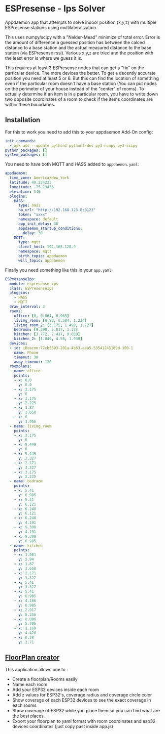 # ESPresense - Ips Solver

Appdaemon app that attempts to solve indoor position (x,y,z) with multiple ESPresense stations using multilateralization.

This uses numpy/scipy with a "Nelder-Mead" minimize of total error.  Error is the amount of difference a guessed position has between the calced distance to a base station and the actual measured distance to the base station (via ESPresense rssi).  Various x,y,z are tried and the position with the least error is where we guess it is.

This requires at least 3 ESPresense nodes that can get a "fix" on the particular device.  The more devices the better.  To get a decently accurate position you need at least 5 or 6.  But this can find the location of something even if the particular room doesn't have a base station (You can put nodes on the perimeter of your house instead of the "center" of rooms).  To actually determine if an item is in a particular room, you have to write down two opposite coordinates of a room to check if the items coordinates are within these boundaries.

## Installation

For this to work you need to add this to your appdaemon Add-On config:
```yaml
init_commands:
  - apk add --update python3 python3-dev py3-numpy py3-scipy
python_packages: []
system_packages: []
```

You need to have both MQTT and HASS added to `appdaemon.yaml`:

```yaml
appdaemon:
  time_zone: America/New_York
  latitude: 40.234223
  longitude: -75.23456
  elevation: 146
  plugins:
    HASS:
      type: hass
      ha_url: "http://192.168.128.8:8123"
      token: "xxxx"
      namespace: default
      app_init_delay: 30
      appdaemon_startup_conditions:
        delay: 30
    MQTT:
      type: mqtt
      client_host: 192.168.128.9
      namespace: mqtt
      birth_topic: appdaemon
      will_topic: appdaemon
```

Finally you need something like this in your `app.yaml`:
```yaml
ESPresenseIps:
  module: espresense-ips
  class: ESPresenseIps
  pluggins:
    - HASS
    - MQTT
  draw_interval: 3
  rooms:
    office: [0, 0.864, 0.965]
    living_room: [9.83, 0.584, 1.224]
    living_room_2: [3.175, 1.499, 1.727]
    bedroom: [9.398, 5.817, 1.32]
    kitchen: [3.772, 7.417, 0.838]
    kitchen_2: [1.049, 4.56, 1.930]
  devices:
  - id: iBeacon:77cb5593-201a-4b63-aea5-53541245189d-100-1
    name: Phone
    timeout: 30
    away_timeout: 120
  roomplans:
  - name: office
    points:
    - x: 0.0
      y: 0.0
    - x: 3.175
      y: 0
    - x: 3.175
      y: 2.225
    - x: 1.87
      y: 3.658
    - x: 0
      y: 1.956
  - name: living_room
    points:
    - x: 3.175
      y: 0
    - x: 9.449
      y: 0
    - x: 9.449
      y: 3.327
    - x: 2.171
      y: 3.327
    - x: 3.175
      y: 2.225
  - name: bedroom
    points:
    - x: 5.41
      y: 6.985
    - x: 5.41
      y: 6.121
    - x: 6.248
      y: 6.121
    - x: 6.248
      y: 4.191
    - x: 9.398
      y: 4.191
    - x: 9.398
      y: 6.985
  - name: kitchen
    points:
    - x: 1.081
      y: 2.94
    - x: 1.87
      y: 3.658
    - x: 2.171
      y: 3.327
    - x: 5.41
      y: 3.327
    - x: 5.41
      y: 6.985
    - x: 4.166
      y: 6.985
    - x: 2.917
      y: 8.356
    - x: 0.006
      y: 5.706
    - x: 1.169
      y: 4.428
    - x: 0.38
      y: 3.71

```

## [FloorPlan creator](https://github.com/stan69b/ESPresenseIPS-Floorplan-Creator)

This application allows one to :

* Create a floorplan/Rooms easily
* Name each room
* Add your ESP32 devices inside each room
* Add z values for ESP32's, coverage radius and coverage circle color
* Show coverage of each ESP32 devices to see the exact coverage in each rooms
* Show coverage of ESP32 while you place them so you can find what are the best places.
* Export your floorplan to yaml format with room coordinates and esp32 devices coordinates (just copy past inside app.js)


